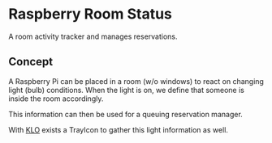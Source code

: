 # Raspberry Room Status

A room activity tracker and manages reservations.

## Concept

A Raspberry Pi can be placed in a room (w/o windows) to react on changing light (bulb) conditions. When the light is on, we define that someone is inside the room accordingly.

This information can then be used for a queuing reservation manager.

With [KLO](https://github.com/DominikHerold/KLO "KLO") exists a TrayIcon to gather this light information as well.